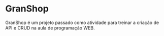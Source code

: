 # GranShop
GranShop é um projeto passado como atividade para treinar a criação de API e CRUD na aula de programação WEB.
